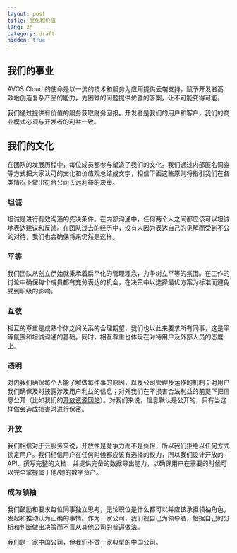 ```yaml
---
layout: post
title: 文化和价值
lang: zh
category: draft
hidden: true
---
```


## 我们的事业

AVOS Cloud 的使命是以一流的技术和服务为应用提供云端支持，赋予开发者高效地创造复杂产品的能力，为困难的问题提供优雅的答案，让不可能变得可能。

我们通过提供有价值的服务获取财务回报。开发者是我们的用户和客户，我们的商业模式必须与开发者的利益一致。

## 我们的文化

在团队的发展历程中，每位成员都参与塑造了我们的文化。我们通过内部匿名调查等方式把大家认可的文化和价值观总结成文字，相信下面这些原则将指引我们在各类情况下做出符合公司长远利益的决策。

### 坦诚
坦诚是进行有效沟通的先决条件。在内部沟通中，任何两个人之间都应该可以坦诚地表达建议和反馈。在团队过去的经历中，没有人因为表达自己的见解而受到不公的对待，我们也会确保将来仍然是这样。

### 平等
我们团队从创立伊始就秉承着扁平化的管理理念，力争树立平等的氛围。在工作的讨论中确保每个成员都有充分表达的机会，在决策中以选择最优方案为标准而避免受到职级的影响。

### 互敬
相互的尊重是成熟个体之间关系的合理期望，我们也以此来要求所有同事，这是平等氛围和坦诚沟通的基础。同时，相互尊重也体现在对待用户及外部人员的态度上。

### 透明
对内我们确保每个人能了解做每件事的原因，以及公司管理及运作的机制；对用户我们确保及时披露涉及用户利益的信息；对外我们在不损害合法利益的前提下把信息公开（比如我们的[开放资源网站](http://open.avoscloud.com)）。对我们来说，信息默认是公开的，只有当这样做会造成损害时进行保密。

### 开放
我们相信对于云服务来说，开放性是竞争力而不是负担，所以我们拒绝以任何方式锁定用户。我们相信用户在任何时候都应该有选择的权力，所以我们设计开放的 API、撰写完整的文档、并提供完备的数据导出能力，以确保用户在需要的时候可以完全掌握属于他/她的数字资产。

### 成为领袖
我们鼓励和要求每位同事独立思考，无论职位是什么都可以并应该承担领袖角色，发起和推动认为正确的事情。作为一家公司，我们视自己为领导者，根据自己的分析和判断做出决策而不盲从其他公司的普遍做法。

我们是一家中国公司，但我们不做一家典型的中国公司。